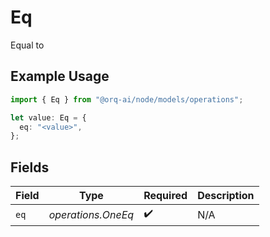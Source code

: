 # Eq

Equal to

## Example Usage

```typescript
import { Eq } from "@orq-ai/node/models/operations";

let value: Eq = {
  eq: "<value>",
};
```

## Fields

| Field              | Type               | Required           | Description        |
| ------------------ | ------------------ | ------------------ | ------------------ |
| `eq`               | *operations.OneEq* | :heavy_check_mark: | N/A                |